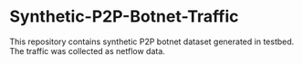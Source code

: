 # Synthetic-P2P-Botnet-Traffic
This repository contains synthetic P2P botnet dataset generated in testbed.
The traffic was collected as netflow data. 
